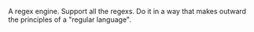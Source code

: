 A regex engine. Support all the regexs. Do it in a way that makes outward the principles of a "regular language".